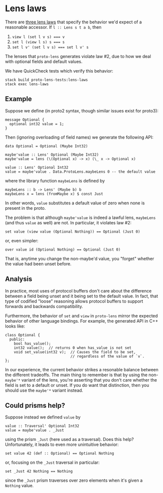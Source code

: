 # Lens laws

There are [three lens laws](https://hackage.haskell.org/package/lens/docs/Control-Lens-Lens.html#t:Lens) that specify the behavior we'd expect of a reasonable accessor.  If `l :: Lens s t a b`, then

1. `view l (set l v s) === v`
2. `set l (view l s) s === s`
3. `set l v' (set l v s) === set l v' s`

The lenses that `proto-lens` generates violate law #2, due to how we deal with
optional fields and default values.

We have QuickCheck tests which verify this behavior:

    stack build proto-lens-tests:lens-laws
    stack exec lens-laws

## Example
Suppose we define (in proto2 syntax, though similar issues exist
for proto3):

    message Optional {
      optional int32 value = 1;
    }

Then (ignoring overloading of field names) we generate the following API:

    data Optional = Optional (Maybe Int32)

    maybe'value :: Lens' Optional (Maybe Int32)
    maybe'value = lens (\(Optional x) -> x) (\_ x -> Optional x)

    value :: Lens' Optional Int32
    value = maybe'value . Data.ProtoLens.maybeLens 0 -- the default value

where the library function `maybeLens` is defined by

    maybeLens :: b -> Lens' (Maybe b) b
    maybeLens x = lens (fromMaybe x) $ const Just

In other words, `value` substitutes a default value of zero when none is
present in the proto.

The problem is that although `maybe'value` is indeed a lawful
lens, `maybeLens` (and thus `value` as well) are not.  In particular, it
violates law #2:

    set value (view value (Optional Nothing)) == Optional (Just 0)

or, even simpler:

    over value id (Optional Nothing) == Optional (Just 0)

That is, anytime you change the non-maybe'd value, you "forget" whether the
value had been unset before.

## Analysis
In practice, most uses of protocol buffers don't care about the difference
between a field being unset and it being set to the default value.  In fact,
that type of codified "loose" reasoning allows protocol buffers to support
forwards and backwards compatibility.

Furthermore, the behavior of `set` and `view` in `proto-lens` mirror the
expected behavior of other language bindings.  For example, the generated API
in C++ looks like:

    class Optional {
      public:
        bool has_value();
        int32 value();  // returns 0 when has_value is not set
        void set_value(int32 v);  // Causes the field to be set,
                                  // regardless of the value of `v`.
    };

In our experience, the current behavior strikes a resonable balance between
the different tradeoffs.  The main thing to remember is that by using the
non-`maybe'*` variant of the lens, you're asserting that you don't care
whether the field is set to a default or unset.  If you do want that
distinction, then you should use the `maybe'*` variant instead.

## Could prisms help?
Suppose instead we defined `value` by

    value :: Traversal' Optional Int32
    value = maybe'value . _Just

using the prism `_Just` (here used as a traversal).  Does this help?
Unfortunately, it leads to even more unintuitive behavior:

    set value 42 (def :: Optional) == Optional Nothing

or, focusing on the `_Just` traversal in particular:

    set _Just 42 Nothing == Nothing

since the `_Just` prism traverses over zero elements when it's given a `Nothing` value.


